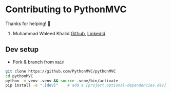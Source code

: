 # Contributing to PythonMVC

Thanks for helping! 💛
1. Muhammad Waleed Khalid [Github](https://www.github.com/wak327), [LinkedId](https://www.linkedin.com/in/muhammad-waleed-khalid-38a59419a/)


## Dev setup
- Fork & branch from `main`
```bash
git clone https://github.com/PythonMVC/pythonMVC
cd pythonMVC
python -m venv .venv && source .venv/bin/activate
pip install -e ".[dev]"    # add a [project.optional-dependencies.dev] if you like
```